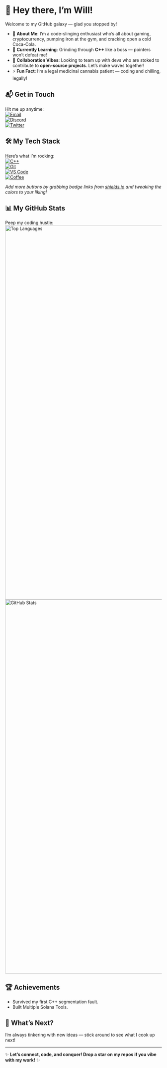 # 👋 Hey there, I’m Will!

Welcome to my GitHub galaxy — glad you stopped by!  

- 👀 **About Me**: I’m a code-slinging enthusiast who’s all about gaming, cryptocurrency, pumping iron at the gym, and cracking open a cold Coca-Cola.  
- 🌱 **Currently Learning**: Grinding through **C++** like a boss — pointers won’t defeat me!  
- 💞️ **Collaboration Vibes**: Looking to team up with devs who are stoked to contribute to **open-source projects**. Let’s make waves together!  
- ⚡ **Fun Fact**: I’m a legal medicinal cannabis patient — coding and chilling, legally!  

## 📬 Get in Touch  
Hit me up anytime:  
[![Email](https://img.shields.io/badge/Email-modish@m0dish.dev-brightgreen?style=for-the-badge&logo=gmail)](mailto:modish@m0dish.dev)  
[![Discord](https://img.shields.io/badge/Discord-modish-7289DA?style=for-the-badge&logo=discord)](https://discord.com/users/modish)  
[![Twitter](https://img.shields.io/badge/Twitter-@Modish-1DA1F2?style=for-the-badge&logo=twitter)](https://twitter.com/Modish)  


## 🛠️ My Tech Stack  
Here’s what I’m rocking:  
[![C++](https://img.shields.io/badge/C++-00599C?style=for-the-badge&logo=cplusplus&logoColor=white)]()  
[![Git](https://img.shields.io/badge/Git-F05032?style=for-the-badge&logo=git&logoColor=white)]()  
[![VS Code](https://img.shields.io/badge/VS_Code-007ACC?style=for-the-badge&logo=visual-studio-code&logoColor=white)]()  
[![Coffee](https://img.shields.io/badge/Caffeine-6F4E37?style=for-the-badge&logo=coffeescript&logoColor=white)]()  

*Add more buttons by grabbing badge links from [shields.io](https://shields.io/) and tweaking the colors to your liking!*  

## 📊 My GitHub Stats  
Peep my coding hustle:  
<img style="height: 30vh;" src="https://github-readme-stats.vercel.app/api/top-langs/?username=Modishhh&show_icons=true&theme=holi" alt="Top Languages"> <img style="height: 30vh;" src="https://github-readme-stats.vercel.app/api?username=Modishhh&show_icons=true&theme=holi" alt="GitHub Stats">

## 🏆 Achievements  
- Survived my first C++ segmentation fault.  
- Built Multiple Solana Tools.  

## 🌟 What’s Next?  
I’m always tinkering with new ideas — stick around to see what I cook up next!  

---

✨ **Let’s connect, code, and conquer! Drop a star on my repos if you vibe with my work!** ✨
